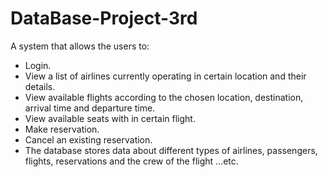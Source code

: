 # DataBase-Project-3rd

A system that allows the users to:
  - Login.
  - View a list of airlines currently operating in certain location and their details.
  - View available flights according to the chosen location, destination, arrival time and departure time.
  - View available seats with in certain flight.
  - Make reservation.
  - Cancel an existing reservation.
  - The database stores data about different types of airlines, passengers, flights, reservations and the crew of the flight …etc.
